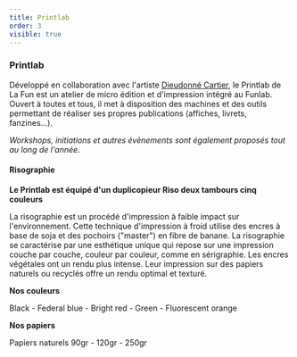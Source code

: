 ```yaml
---
title: Printlab
order: 3
visible: true
---
```

### Printlab

Développé en collaboration avec l'artiste [Dieudonné Cartier](http://www.dieudonnécartier.com/), le Printlab de La Fun est un atelier de micro édition et d'impression intégré au Funlab. Ouvert à toutes et tous, il met à disposition des machines et des outils permettant de réaliser ses propres publications (affiches, livrets, fanzines...).

*Workshops, initiations et autres évènements sont également proposés tout au long de l'année.*

#### Risographie

**Le Printlab est équipé d'un duplicopieur Riso deux tambours cinq couleurs**

La risographie est un procédé d'impression à faible impact sur l'environnement.
Cette technique d'impression à froid utilise des encres à base de soja et des pochoirs ("master") en fibre de banane. La risographie se caractérise par une esthétique unique qui repose sur une impression couche par couche, couleur par couleur, comme en sérigraphie. Les encres végétales ont un rendu plus intense. Leur impression sur des papiers naturels ou recyclés offre un rendu optimal et texturé.

**Nos couleurs**

Black - Federal blue - Bright red - Green - Fluorescent orange

**Nos papiers**

Papiers naturels 90gr - 120gr - 250gr